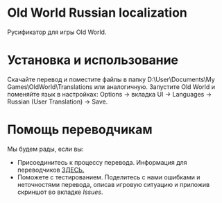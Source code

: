# Old World Russian localization
Русификатор для игры Old World.

# Установка и использование
Скачайте перевод и поместите файлы в папку D:\User\Documents\My Games\OldWorld\Translations или аналогичную. Запустите Old World и поменяйте язык в настройках: Options -> вкладка UI -> Languages -> Russian (User Translation) -> Save.

# Помощь переводчикам
Мы будем рады, если вы:
* Присоединитесь к процессу перевода. Информация для переводчиков [ЗДЕСЬ.](https://github.com/BadaTheBada/OW_RussianPatch/wiki/Translating)
* Поможете с тестированием. Поделитесь с нами ошибками и неточностями перевода, описав игровую ситуацию и приложив скриншот во вкладке _Issues_.

